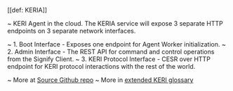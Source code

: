 [[def: KERIA]]

~ KERI Agent in the cloud. The KERIA service will expose 3 separate HTTP endpoints on 3 separate network interfaces.

~ 1. Boot Interface - Exposes one endpoint for Agent Worker initialization.
~ 2. Admin Interface - The REST API for command and control operations from the Signify Client.
~ 3. KERI Protocol Interface - CESR over HTTP endpoint for KERI protocol interactions with the rest of the world.

~ More at [Source Github repo](https://github.com/WebOfTrust/keria/blob/main/docs/protocol.md)
~ More in <a href="https://weboftrust.github.io/WOT-terms/docs/glossary/KERIA">extended KERI glossary</a>
